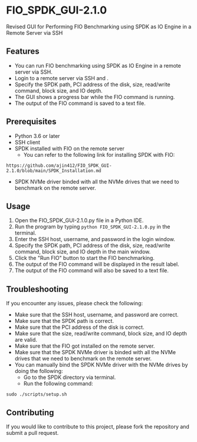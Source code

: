# FIO_SPDK_GUI-2.1.0
Revised GUI for Performing FIO Benchmarking using SPDK as IO Engine in a Remote Server via SSH
        
## Features
- You can run FIO benchmarking using SPDK as IO Engine in a remote server via SSH.
- Login to a remote server via SSH and .
- Specify the SPDK path, PCI address of the disk, size, read/write command, block size, and IO depth.
- The GUI shows a progress bar while the FIO command is running.
- The output of the FIO command is saved to a text file.

## Prerequisites
- Python 3.6 or later
- SSH client
- SPDK installed with FIO on the remote server
  - You can refer to the following link for installing SPDK with FIO:
```
https://github.com/ajin412/FIO_SPDK_GUI-2.1.0/blob/main/SPDK_Installation.md
```

- SPDK NVMe driver binded with all the NVMe drives that we need to benchmark on the remote server.

## Usage
1. Open the FIO_SPDK_GUI-2.1.0.py file in a Python IDE.
2. Run the program by typing `python FIO_SPDK_GUI-2.1.0.py` in the terminal.
3. Enter the SSH host, username, and password in the login window.
4. Specify the SPDK path, PCI address of the disk, size, read/write command, block size, and IO depth in the main window.
5. Click the "Run FIO" button to start the FIO benchmarking.
6. The output of the FIO command will be displayed in the result label.
7. The output of the FIO command will also be saved to a text file.

## Troubleshooting
If you encounter any issues, please check the following:
- Make sure that the SSH host, username, and password are correct.
- Make sure that the SPDK path is correct.
- Make sure that the PCI address of the disk is correct.
- Make sure that the size, read/write command, block size, and IO depth are valid.
- Make sure that the FIO got installed on the remote server.
- Make sure that the SPDK NVMe driver is binded with all the NVMe drives that we need to benchmark on the remote server.
- You can manually bind the SPDK NVMe driver with the NVMe drives by doing the following:
  - Go to the SPDK directory via terminal.
  - Run the following command:
  
```
sudo ./scripts/setup.sh
```

## Contributing
If you would like to contribute to this project, please fork the repository and submit a pull request.
